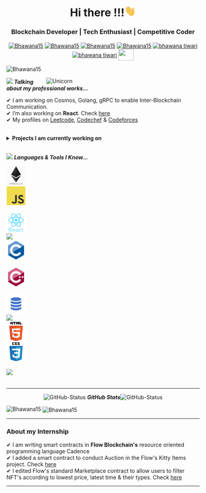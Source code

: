 <h1 align="center">Hi there !!!<img src="https://raw.githubusercontent.com/ABSphreak/ABSphreak/master/gifs/Hi.gif" width="30px"></h1>
<h3 align="center">Blockchain Developer | Tech Enthusiast | Competitive Coder</h3>
<p align="center">
<a href="https://www.linkedin.com/in/bhawanatiwari/" target="blank"><img align="center" src="https://cdn.jsdelivr.net/npm/simple-icons@3.0.1/icons/linkedin.svg" alt="Bhawana15" height="30" width="40" /></a>
 <a href="https://www.codechef.com/users/bhawana_15" target="blank"><img align="center" src="https://cdn.jsdelivr.net/npm/simple-icons@3.0.1/icons/codechef.svg" alt="Bhawana15" height="30" width="40" /></a>
<a href="https://leetcode.com/bhawana_tiwari/" target="blank"><img align="center" src="https://cdn.jsdelivr.net/npm/simple-icons@3.0.1/icons/leetcode.svg" alt="Bhawana15" height="30" width="40" /></a>
<a href="https://codeforces.com/profile/_bhawana15_" target="blank"><img align="center" src="https://cdn.jsdelivr.net/npm/simple-icons@3.0.1/icons/codeforces.svg" alt="Bhawana15" height="30" width="40" /></a>
  <a href="https://www.facebook.com/bhawana.tiwari.5621149" target="blank"><img align="center" src="https://cdn.jsdelivr.net/npm/simple-icons@3.0.1/icons/facebook.svg" alt="bhawana tiwari" height="30" width="40" /></a>
  <a href="https://www.instagram.com/_bhawanatiwari_/" target="blank"><img align="center" src="https://cdn.jsdelivr.net/npm/simple-icons@v3/icons/instagram.svg" alt="bhawana tiwari" height="30" width="40" /></a>
 <a href = "mailto: bhawanatiwari888@gmail.com"><img align="center" src="https://simpleicons.org/icons/gmail.svg" height="30" width="40" /></a>
</p>

<p align="left"> <img src="https://komarev.com/ghpvc/?username=Bhawana15&label=Profile%20views&color=0e75b6&style=flat" alt="Bhawana15" /> </p>
<img align="right" width=400px alt="Unicorn" src="https://media.giphy.com/media/3ohs4BSacFKI7A717y/giphy.gif" />

<img src="https://media.giphy.com/media/ObNTw8Uzwy6KQ/giphy.gif" width="30px">&nbsp;***Talking about my professional works...***

✔ I am working on Cosmos, Golang, gRPC to enable Inter-Blockchain Communication.<br>
✔ I’m also working on **React**. Check [here](https://github.com/Bhawana15/learning-React)<br>
✔ My profiles on [Leetcode](https://leetcode.com/bhawana_tiwari/), [Codechef](https://www.codechef.com/users/bhawana_15/) & [Codeforces](https://codeforces.com/profile/_bhawana15_) <br>

<br>
<details>
<summary>
 <b>Projects I am currently working on</b>
</summary>

<br />

[![ReadMe Card](https://github-readme-stats.vercel.app/api/pin/?username=Bhawana15&repo=Kitty-Auction-House)](https://github.com/Bhawana15/Kitty-Auction-House)
[![ReadMe Card](https://github-readme-stats.vercel.app/api/pin/?username=Bhawana15&repo=kitty-items)](https://github.com/Bhawana15/kitty-items)
[![ReadMe Card](https://github-readme-stats.vercel.app/api/pin/?username=Bhawana15&repo=learning-React)](https://github.com/Bhawana15/learning-React)
[![ReadMe Card](https://github-readme-stats.vercel.app/api/pin/?username=Bhawana15&repo=voting_dapp)](https://github.com/Bhawana15/voting_dapp)

<br />
</details>

<br />

<img src="https://media.giphy.com/media/ObNTw8Uzwy6KQ/giphy.gif" width="30px">&nbsp;***Languages & Tools I Know...***
<p align="left">
  
 <code><img height="50" src="https://raw.githubusercontent.com/github/explore/78df643247d429f6cc873026c0622819ad797942/topics/ethereum/ethereum.png"></code>
 <code> <img height="50" src="https://raw.githubusercontent.com/devicons/devicon/master/icons/javascript/javascript-original.svg"> </code>
 <code> <img height="50" src="https://raw.githubusercontent.com/devicons/devicon/master/icons/react/react-original-wordmark.svg"> </code>
 <code><img height="50" src="https://github.com/uannabi/-/blob/master/resource/python-icon.svg"></code>
  <code> <img height="50" src="https://raw.githubusercontent.com/devicons/devicon/master/icons/c/c-original.svg"> </code>
  <code> <img height="50" src="https://raw.githubusercontent.com/devicons/devicon/master/icons/cplusplus/cplusplus-original.svg"> </code>
  <code> <img height="50" src="https://raw.githubusercontent.com/github/explore/80688e429a7d4ef2fca1e82350fe8e3517d3494d/topics/sql/sql.png" /></code>
  <code> <img height="50" src="https://github.com/uannabi/-/blob/master/resource/other/mysql-ar21.svg"> </code>
  <code><img height="50" src="https://raw.githubusercontent.com/github/explore/80688e429a7d4ef2fca1e82350fe8e3517d3494d/topics/html/html.png" /></code>
  <code> <img height="50" src="https://raw.githubusercontent.com/devicons/devicon/master/icons/css3/css3-original-wordmark.svg"> </code>
 <code> <img height="50" src="https://github.com/uannabi/-/blob/master/resource/linux-ar21.svg"> </code>
  <br>
  
 <hr>
<p align="center">
<img src="https://media.giphy.com/media/8UHRm5oY4k4FDxq5QG/giphy.gif" width="30px" alt="GitHub-Status"/>&nbsp;<i><b>GitHub Stats</b></i><img src="https://media.giphy.com/media/8UHRm5oY4k4FDxq5QG/giphy.gif" width="30px" alt="GitHub-Status"/></p>
<p><img align="left" src="https://github-readme-stats.vercel.app/api/top-langs?username=Bhawana15&show_icons=true&locale=en&layout=compact" alt="Bhawana15" /></p>

<p>&nbsp;<img align="center" src="https://github-readme-stats.vercel.app/api?username=Bhawana15&count_private=true&show_icons=true&locale=en" alt="Bhawana15" width="410" /></p>

<hr>
 
### About my Internship
✔ I am writing smart contracts in **Flow Blockchain's** resource oriented programming language Cadence<br>
✔ I added a smart contract to conduct Auction in the Flow's Kitty Items project. Check [here](https://github.com/Bhawana15/Kitty-Auction-House)<br>
✔ I edited Flow's standard Marketplace contract to allow users to filter NFT's according to lowest price, latest time & their types. Check [here](https://github.com/Bhawana15/kitty-items)<br>

---
